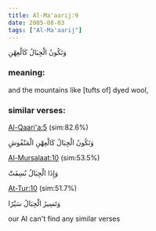 ```yaml
---
title: Al-Ma'aarij:9
date: 2005-08-03
tags: ["Al-Ma'aarij"]
---
```

وَتَكُونُ الْجِبَالُ كَالْعِهْنِ
### meaning: 
and the mountains like [tufts of] dyed wool,
### similar verses: 

[Al-Qaari'a:5](/101/5) (sim:82.6%)

وَتَكُونُ الْجِبَالُ كَالْعِهْنِ الْمَنْفُوشِ

[Al-Mursalaat:10](/77/10) (sim:53.5%)

وَإِذَا الْجِبَالُ نُسِفَتْ

[At-Tur:10](/52/10) (sim:51.7%)

وَتَسِيرُ الْجِبَالُ سَيْرًا

our AI can't find any similar verses

